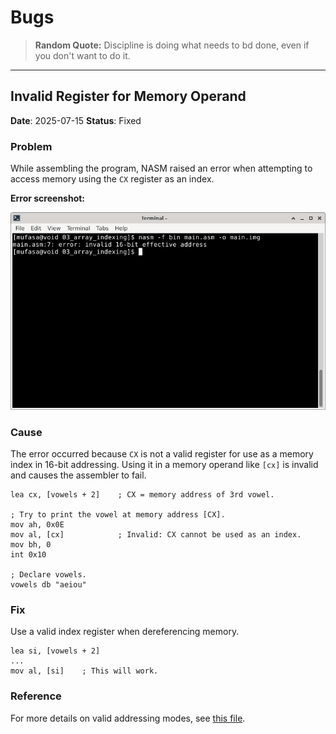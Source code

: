 # Bugs

> **Random Quote:** Discipline is doing what needs to bd done, even if you don't want to do it.

---

## Invalid Register for Memory Operand

**Date**: 2025-07-15
**Status**: Fixed

### Problem

While assembling the program, NASM raised an error when attempting to access memory using the `CX` register as an index.

**Error screenshot:**

![Error Image](../../../resources/images/array_indexing_bug_output_1.png)


### Cause

The error occurred because `CX` is not a valid register for use as a memory index in 16-bit addressing. Using it in a memory operand like `[cx]` is invalid and causes the assembler to fail.

```assembly
lea cx, [vowels + 2]    ; CX = memory address of 3rd vowel.

; Try to print the vowel at memory address [CX].
mov ah, 0x0E
mov al, [cx]            ; Invalid: CX cannot be used as an index.
mov bh, 0
int 0x10

; Declare vowels.
vowels db "aeiou"
```

### Fix

Use a valid index register when dereferencing memory.

```assembly
lea si, [vowels + 2]
...
mov al, [si]    ; This will work.
```

### Reference

For more details on valid addressing modes, see [this file](#).
